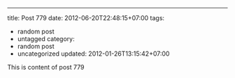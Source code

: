 ---
title: Post 779
date: 2012-06-20T22:48:15+07:00
tags:
  - random post
  - untagged
category:
  - random post
  - uncategorized
updated: 2012-01-26T13:15:42+07:00

This is content of post 779